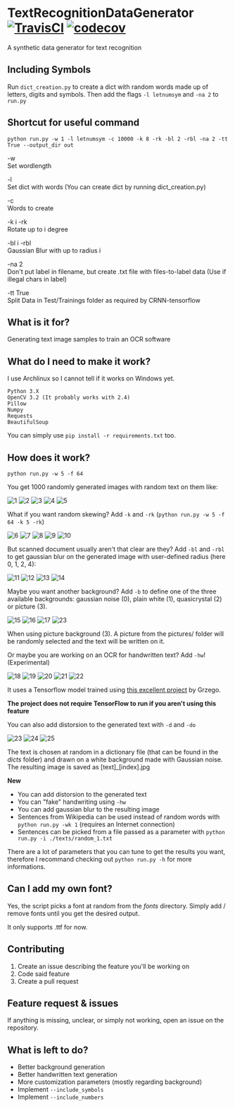 # TextRecognitionDataGenerator [![TravisCI](https://travis-ci.org/Belval/TextRecognitionDataGenerator.svg?branch=master)](https://travis-ci.org/Belval/TextRecognitionDataGenerator) [![codecov](https://codecov.io/gh/Belval/TextRecognitionDataGenerator/branch/master/graph/badge.svg)](https://codecov.io/gh/Belval/TextRecognitionDataGenerator)

A synthetic data generator for text recognition

## Including Symbols
Run `dict_creation.py` to create a dict with random words made up of letters, digits and symbols.
Then add the flags `-l letnumsym` and `-na 2` to `run.py`

## Shortcut for useful command
`python run.py -w 1 -l letnumsym -c 10000 -k 8 -rk -bl 2 -rbl -na 2 -tt True --output_dir out`

-w<br/>
Set wordlength

-l<br/>
Set dict with words (You can create dict by running dict_creation.py)

-c<br/>
Words to create

-k i -rk<br/>
Rotate up to i degree

-bl i -rbl<br/>
Gaussian Blur with up to radius i

-na 2<br/>
Don't put label in filename, but create .txt file with files-to-label data (Use if illegal chars in label)

-tt True<br/>
Split Data in Test/Trainings folder as required by CRNN-tensorflow

## What is it for?
Generating text image samples to train an OCR software

## What do I need to make it work?

I use Archlinux so I cannot tell if it works on Windows yet.

```
Python 3.X
OpenCV 3.2 (It probably works with 2.4)
Pillow
Numpy
Requests
BeautifulSoup
```

 You can simply use `pip install -r requirements.txt` too.

## How does it work?
`python run.py -w 5 -f 64`

You get 1000 randomly generated images with random text on them like:

![1](samples/1.jpg "1")
![2](samples/2.jpg "2")
![3](samples/3.jpg "3")
![4](samples/4.jpg "4")
![5](samples/5.jpg "5")

What if you want random skewing? Add `-k` and `-rk` (`python run.py -w 5 -f 64 -k 5 -rk`)

![6](samples/6.jpg "6")
![7](samples/7.jpg "7")
![8](samples/8.jpg "8")
![9](samples/9.jpg "9")
![10](samples/10.jpg "10")

But scanned document usually aren't that clear are they? Add `-bl` and `-rbl` to get gaussian blur on the generated image with user-defined radius (here 0, 1, 2, 4):

![11](samples/11.jpg "0")
![12](samples/12.jpg "1")
![13](samples/13.jpg "2")
![14](samples/14.jpg "4")

Maybe you want another background? Add `-b` to define one of the three available backgrounds: gaussian noise (0), plain white (1), quasicrystal (2) or picture (3).

![15](samples/15.jpg "0")
![16](samples/16.jpg "1")
![17](samples/17.jpg "2")
![23](samples/23.jpg "3")

When using picture background (3). A picture from the pictures/ folder will be randomly selected and the text will be written on it.

Or maybe you are working on an OCR for handwritten text? Add `-hw`! (Experimental)

![18](samples/18.jpg "0")
![19](samples/19.jpg "1")
![20](samples/20.jpg "2")
![21](samples/21.jpg "3")
![22](samples/22.jpg "4")

It uses a Tensorflow model trained using [this excellent project](https://github.com/Grzego/handwriting-generation) by Grzego.

**The project does not require TensorFlow to run if you aren't using this feature**

You can also add distorsion to the generated text with `-d` and `-do`

![23](samples/24.jpg "0")
![24](samples/25.jpg "1")
![25](samples/26.jpg "2")

The text is chosen at random in a dictionary file (that can be found in the *dicts* folder) and drawn on a white background made with Gaussian noise. The resulting image is saved as [text]\_[index].jpg

**New**
- You can add distorsion to the generated text
- You can "fake" handwriting using `-hw`
- You can add gaussian blur to the resulting image
- Sentences from Wikipedia can be used instead of random words with `python run.py -wk 1` (requires an Internet connection)
- Sentences can be picked from a file passed as a parameter with `python run.py -i ./texts/random_1.txt`

There are a lot of parameters that you can tune to get the results you want, therefore I recommand checking out `python run.py -h` for more informations.

## Can I add my own font?

Yes, the script picks a font at random from the *fonts* directory. Simply add / remove fonts until you get the desired output.

It only supports .ttf for now.

## Contributing

1. Create an issue describing the feature you'll be working on
2. Code said feature
3. Create a pull request

## Feature request & issues

If anything is missing, unclear, or simply not working, open an issue on the repository.

## What is left to do?
- Better background generation
- Better handwritten text generation
- More customization parameters (mostly regarding background)
- Implement `--include_symbols`
- Implement `--include_numbers`
